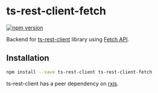 # ts-rest-client-fetch

[![npm version](https://badge.fury.io/js/ts-rest-client.svg)](https://badge.fury.io/js/ts-rest-client)

Backend for [ts-rest-client](https://www.npmjs.com/package/ts-rest-client) library using [Fetch API](https://developer.mozilla.org/en-US/docs/Web/API/Fetch_API).

## Installation

```sh
npm install --save ts-rest-client ts-rest-client-fetch
```

ts-rest-client has a peer dependency on [rxjs](https://www.npmjs.com/package/rxjs).
